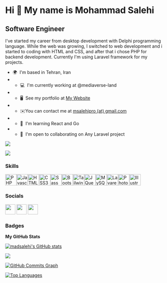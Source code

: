 Hi 👋 My name is Mohammad Salehi
================================

Software Engineer
-------------------


I've started my career from desktop development with Delphi programming language. While the web was growing, I switched to web development and i started to coding with HTML and CSS, and after that i chose PHP for backend development. Currently I'm using Laravel framework for my projects.

* 🌍  I'm based in Tehran, Iran
* * 💻  I'm currently working at @mediaverse-land
* * 🖥️  See my portfolio at [My Website](http://mosalehi.ir)
* * ✉️You can contact me at [msalehipro (at) gmail.com](mailto:msalehipro@gmail.com)
* * 🧠  I'm learning React and Go
* * 🤝  I'm open to collaborating on Any Laravel project

<a href="https://www.twitter.com/madsalehi" target="_blank" rel="noreferrer"><img
src="https://img.shields.io/twitter/follow/madsalehi?logo=twitter&style=for-the-badge&color=ffffff&labelColor=22272e"/></a>

<a href="https://www.github.com/madsalehi" target="_blank" rel="noreferrer"><img
src="https://img.shields.io/github/followers/madsalehi?logo=github&style=for-the-badge&color=ffffff&labelColor=22272e" /></a>

### Skills

<p align="left"><a href="https://www.php.net/" target="_blank" rel="noreferrer"><img src="https://raw.githubusercontent.com/danielcranney/readme-generator/main/public/icons/skills/php-colored.svg" width="36" height="36" alt="PHP" /></a><a href="https://developer.mozilla.org/en-US/docs/Web/JavaScript" target="_blank" rel="noreferrer"><img src="https://raw.githubusercontent.com/danielcranney/readme-generator/main/public/icons/skills/javascript-colored.svg" width="36" height="36" alt="Javascript" /></a><a href="https://developer.mozilla.org/en-US/docs/Glossary/HTML5" target="_blank" rel="noreferrer"><img src="https://raw.githubusercontent.com/danielcranney/readme-generator/main/public/icons/skills/html5-colored.svg" width="36" height="36" alt="HTML5" /></a><a href="https://www.w3.org/TR/CSS/#css" target="_blank" rel="noreferrer"><img src="https://raw.githubusercontent.com/danielcranney/readme-generator/main/public/icons/skills/css3-colored.svg" width="36" height="36" alt="CSS3" /></a><a href="https://sass-lang.com/" target="_blank" rel="noreferrer"><img src="https://raw.githubusercontent.com/danielcranney/readme-generator/main/public/icons/skills/sass-colored.svg" width="36" height="36" alt="Sass" /></a><a href="https://getbootstrap.com/" target="_blank" rel="noreferrer"><img src="https://raw.githubusercontent.com/danielcranney/readme-generator/main/public/icons/skills/bootstrap-colored.svg" width="36" height="36" alt="Bootstrap" /></a><a href="https://tailwindcss.com/" target="_blank" rel="noreferrer"><img src="https://raw.githubusercontent.com/danielcranney/readme-generator/main/public/icons/skills/tailwindcss-colored.svg" width="36" height="36" alt="TailwindCSS" /></a><a href="https://jquery.com/" target="_blank" rel="noreferrer"><img src="https://raw.githubusercontent.com/danielcranney/readme-generator/main/public/icons/skills/jquery-colored.svg" width="36" height="36" alt="JQuery" /></a><a href="https://www.mysql.com/" target="_blank" rel="noreferrer"><img src="https://raw.githubusercontent.com/danielcranney/readme-generator/main/public/icons/skills/mysql-colored.svg" width="36" height="36" alt="MySQL" /></a><a href="https://laravel.com/" target="_blank" rel="noreferrer"><img src="https://raw.githubusercontent.com/danielcranney/readme-generator/main/public/icons/skills/laravel-colored.svg" width="36" height="36" alt="Lavarel" /></a><a href="https://www.adobe.com/uk/products/photoshop.html" target="_blank" rel="noreferrer"><img src="https://raw.githubusercontent.com/danielcranney/readme-generator/main/public/icons/skills/photoshop-colored-dark.svg" width="36" height="36" alt="Photoshop" /></a><a href="adobe.com/uk/products/illustrator.html" target="_blank" rel="noreferrer"><img src="https://raw.githubusercontent.com/danielcranney/readme-generator/main/public/icons/skills/illustrator-colored-dark.svg" width="36" height="36" alt="Illustrator" /></a></p>

### Socials

<p align="left"> <a href="https://www.github.com/madsalehi" target="_blank" rel="noreferrer"><img src="https://raw.githubusercontent.com/danielcranney/readme-generator/main/public/icons/socials/github-dark.svg" width="32" height="32" /></a> <a href="http://www.instagram.com/fullstackplus" target="_blank" rel="noreferrer"><img src="https://raw.githubusercontent.com/danielcranney/readme-generator/main/public/icons/socials/instagram.svg" width="32" height="32" /></a> <a href="https://www.twitter.com/madsalehi" target="_blank" rel="noreferrer"><img src="https://raw.githubusercontent.com/danielcranney/readme-generator/main/public/icons/socials/twitter.svg" width="32" height="32" /></a></p>

### Badges

<b>My GitHub Stats</b>

<a href="http://www.github.com/madsalehi"><img src="https://github-readme-stats.vercel.app/api?username=madsalehi&show_icons=true&hide=&count_private=true&title_color=3382ed&text_color=facc15&icon_color=ffffff&bg_color=22272e&hide_border=true&show_icons=true" alt="madsalehi's GitHub stats" /></a>

<a href="http://www.github.com/madsalehi"><img src="https://github-readme-streak-stats.herokuapp.com/?user=madsalehi&stroke=facc15&background=22272e&ring=3382ed&fire=3382ed&currStreakNum=facc15&currStreakLabel=3382ed&sideNums=facc15&sideLabels=facc15&dates=facc15&hide_border=true" /></a>

<a href="http://www.github.com/madsalehi"><img src="https://activity-graph.herokuapp.com/graph?username=madsalehi&bg_color=22272e&color=facc15&line=ffffff&point=facc15&area_color=22272e&area=true&hide_border=true&custom_title=GitHub%20Commits%20Graph" alt="GitHub Commits Graph" /></a>

<a href="https://github.com/madsalehi" align="left"><img src="https://github-readme-stats.vercel.app/api/top-langs/?username=madsalehi&langs_count=10&title_color=3382ed&text_color=facc15&icon_color=ffffff&bg_color=22272e&hide_border=true&locale=en&custom_title=Top%20%Languages" alt="Top Languages" /></a>
